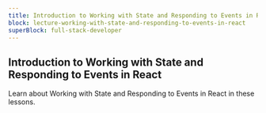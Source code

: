 ```yaml
---
title: Introduction to Working with State and Responding to Events in React
block: lecture-working-with-state-and-responding-to-events-in-react
superBlock: full-stack-developer
---
```


## Introduction to Working with State and Responding to Events in React

Learn about Working with State and Responding to Events in React in these lessons.
